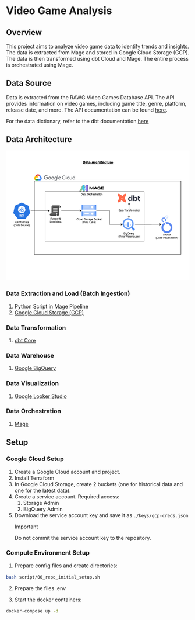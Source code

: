 # Video Game Analysis

## Overview
This project aims to analyze video game data to identify trends and insights. The data is extracted from Mage and stored in Google Cloud Storage (GCP). The data is then transformed using dbt Cloud and Mage. The entire process is orchestrated using Mage.

## Data Source
Data is extracted from the RAWG Video Games Database API. The API provides information on video games, including game title, genre, platform, release date, and more. The API documentation can be found [here](https://api.rawg.io/docs/#tag/games).

For the data dictionary, refer to the dbt documentation [here](TBA)

## Data Architecture
![data-architecture](assets/data-architecture.png)

### Data Extraction and Load (Batch Ingestion)
1. Python Script in Mage Pipeline
2. [Google Cloud Storage (GCP)](https://console.cloud.google.com/storage)

### Data Transformation
1. [dbt Core](https://github.com/dbt-labs/dbt-core)

### Data Warehouse
1. [Google BigQuery](https://cloud.google.com/bigquery)

### Data Visualization
1. [Google Looker Studio](https://datastudio.google.com/)

### Data Orchestration
1. [Mage](https://www.mage.ai/)

## Setup

### Google Cloud Setup
1. Create a Google Cloud account and project.
2. Install Terraform
3. In Google Cloud Storage, create 2 buckets (one for historical data and one for the latest data).
4. Create a service account. Required access:
   1. Storage Admin
   2. BigQuery Admin
5. Download the service account key and save it as `./keys/gcp-creds.json`
    > [!IMPORTANT]
    > Do not commit the service account key to the repository.


### Compute Environment Setup
1. Prepare config files and create directories:
```bash
bash script/00_repo_initial_setup.sh
```

2. Prepare the files .env

3. Start the docker containers:
```bash
docker-compose up -d
```